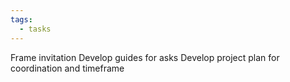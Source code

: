 ```yaml
---
tags:
  - tasks
---
```

Frame invitation
Develop guides for asks 
Develop project plan for coordination and timeframe 
